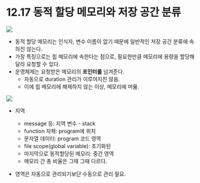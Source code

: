 # 12.17 동적 할당 메모리와 저장 공간 분류

<img src="https://github.com/uber9ma/following_C/blob/master/images/chapter12/scope4.png?raw=true">

* 동적 할당 메모리는 인식자, 변수 이름이 없기 때문에 일반적인 저장 공간 분류에 속하진 않는다.
* 가장 특징으로는 힙 메모리에 속한다는 점으로, 필요한만큼 메모리에 용량을 할당해달라 요청할 수 있다.
* 운영체제는 요청받은 메모리의 __포인터를__ 넘겨준다.
    - 자동으로 duration 관리가 이루어지진 않음.
    - 이에 힙 메모리에 해제하지 않는 이상, 메모리에 머묾.

<img src="https://github.com/uber9ma/following_C/blob/master/images/chapter12/alloc14.png?raw=true">

* 지역
    - message 등: 지역 변수 - stack
    - function 자체: program에 위치
    - 문자열 데이터: program 코드 영역
    - file scope(global variable): 초기화된
    - 마지막으로 동적할당된 메모리: 중간 영역
    - 메모리 간 총 비율은 그때 그때 다르다.
    
* 영역은 자동으로 관리되기보단 수동으로 관리 필요.